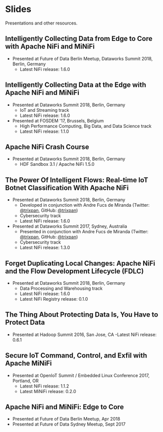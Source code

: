 # Slides
Presentations and other resources. 

## Intelligently Collecting Data from Edge to Core with Apache NiFi and MiNiFi
* Presented at Future of Data Berlin Meetup, Dataworks Summit 2018, Berlin, Germany
    - Latest NiFi release: 1.6.0

## Intelligently Collecting Data at the Edge with Apache NiFi and MiNiFi
* Presented at Dataworks Summit 2018, Berlin, Germany
    - IoT and Streaming track
    - Latest NiFi release: 1.6.0
* Presented at FOSDEM '17, Brussels, Belgium
    - High Performance Computing, Big Data, and Data Science track
    - Latest NiFi release: 1.1.0
    
## Apache NiFi Crash Course
* Presented at Dataworks Summit 2018, Berlin, Germany
    - HDF Sandbox 3.1 / Apache NiFi 1.5.0

## The Power Of Intelligent Flows: Real-time IoT Botnet Classification With Apache NiFi
* Presented at Dataworks Summit 2018, Berlin, Germany
    - Developed in conjunction with Andre Fucs de Miranda (Twitter: [@trixpan](https://twitter.com/trixpan), GitHub: [@trixpan](https://github.com/trixpan))
    - Cybersecurity track
    - Latest NiFi release: 1.6.0
* Presented at Dataworks Summit 2017, Sydney, Australia
    - Presented in conjunction with Andre Fucs de Miranda (Twitter: [@trixpan](https://twitter.com/trixpan), GitHub: [@trixpan](https://github.com/trixpan))
    - Cybersecurity track
    - Latest NiFi release: 1.3.0

## Forget Duplicating Local Changes: Apache NiFi and the Flow Development Lifecycle (FDLC)
* Presented at Dataworks Summit 2018, Berlin, Germany
    - Data Processing and Warehousing track
    - Latest NiFi release: 1.6.0
    - Latest NiFi Registry release: 0.1.0

## The Thing About Protecting Data Is, You Have to Protect Data
* Presented at Hadoop Summit 2016, San Jose, CA
    -Latest NiFi release: 0.6.1
    
## Secure IoT Command, Control, and Exfil with Apache MiNiFi
*  Presented at OpenIoT Summit / Embedded Linux Conference 2017, Portland, OR
    -  Latest NiFi release: 1.1.2
    -  Latest MiNiFi release: 0.2.0
    
## Apache NiFi and MiNiFi: Edge to Core
* Presented at Future of Data Berlin Meetup, Apr 2018
* Presented at Future of Data Sydney Meetup, Sept 2017
    
